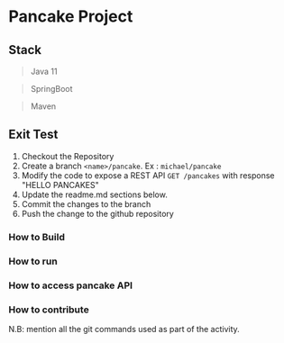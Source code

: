 # Pancake Project

## Stack

> Java 11

> SpringBoot

> Maven


## Exit Test

1. Checkout the Repository
2. Create a branch ```<name>/pancake```. Ex : ```michael/pancake```
3. Modify the code to expose a REST API ```GET /pancakes``` with response "HELLO PANCAKES"
4. Update the readme.md sections below.
5. Commit the changes to the branch
6. Push the change to the github repository


### How to Build

### How to run

### How to access pancake API

### How to contribute
N.B: mention all the git commands used as part of the activity.

